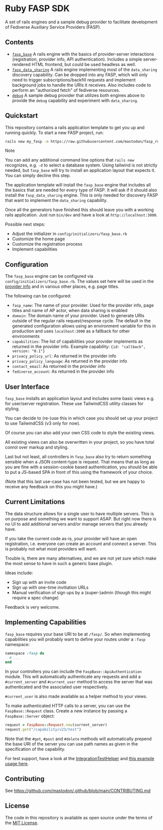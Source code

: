 # Ruby FASP SDK 

A set of rails engines and a sample debug provider to facilitate
development of Fediverse Auxiliary Service Providers (FASP).

## Contents

* [`fasp_base`](fasp_base/)
  A rails engine with the basics of provider-server interactions
  (registration, provider info, API authentication). Includes a simple
  server-rendered HTML frontend, but could be used headless as well.
* [`fasp_data_sharing`](fasp_data_sharing/)
  A rails engine implementing most of the `data_sharing` discovery
  capability. Can be dropped into any FASP, which will only need to
  trigger subscriptions/backfill requests and implement background jobs
  to handle the URIs it receives. Also includes code to perform an
  "authorized fetch" of fediverse resources.
* [`debug`](debug/)
  A sample debug provider that utilizes both engines above to provide
  the `debug` capability and experiment with `data_sharing`.

## Quickstart

This repository contains a rails application template to get you up and
running quickly. To start a new FASP project, run:

```sh
rails new my_fasp -m https://raw.githubusercontent.com/mastodon/fasp_ruby/refs/heads/main/template.rb --css tailwind
```

> [!NOTE]
> You can add any additional command line options that `rails new`
> recognizes, e.g. `-d` to select a database system.
> Using tailwind is not strictly needed, but `fasp_base` will try to
> install an application layout that expects it. You can simply decline
> this step.

The application template will install the `fasp_base` engine that
includes all the basics that are needed for every type of FASP. It will
ask if it should also install the `fasp_data_sharing` engine. This is
only needed for discovery FASP that want to implement the `data_sharing`
capability.

Once all the generators have finished this should leave you with a
working rails application. Just run `bin/dev` and have a look at
`http://localhost:3000`.

Possible next steps:

* Adjust the initializer in `config/initializers/fasp_base.rb`
* Customize the home page
* Customize the registration process
* Implement capabilities

## Configuration

The `fasp_base` engine can be configured via
`config/initializers/fasp_base.rb`. The values set here will be used in
the [provider info](https://github.com/mastodon/fediverse_auxiliary_service_provider_specifications/blob/main/general/v0.1/provider_info.md)
and in various other places, e.g. page titles.

The following can be configured:

* `fasp_name`: The name of your provider. Used for the provider info,
  page titles and name of AP actor, when data sharing is enabled
* `domain`: The domain name of your provider. Used to generate URIs
  outside of the regular rails request/response cycle. The default in
  the generated configuration allows using an environment variable for
  this in production and uses `localhost:3000` as a fallback for other
  environments
* `capabilities`: The list of capabilities your provider implements as
  returned in the provider info. Example capability:
  `{id: "callback", version: "0.1"}`
* `privacy_policy_url`: As returned in the provider info
* `privacy_policy_language`: As returned in the provider info
* `contact_email`: As returned in the provider info
* `fediverse_account`: As returned in the provider info

## User Interface

`fasp_base` installs an application layout and includes some basic views
e.g. for user/server registration. These use TailwindCSS utility classes
for styling.

You can decide to (re-)use this in which case you should set up your
project to use TailwindCSS (v3 only for now).

Of course you can also add your own CSS code to style the existing
views.

All existing views can also be overwritten in your project, so you have
total conrol over markup and styling.

Last but not least, all controllers in `fasp_base` also try to return
something sensible when a JSON content-type is request. That means that
as long as you are fine with a session-cookie based authentication, you
should be able to put a JS-based SPA in front of this using the
framework of your choice.

(Note that this last use-case has not been tested, but we are happy to
receive any feedback on this you might have.)

## Current Limitations

The data structure allows for a single user to have multiple servers.
This is on purpose and something we want to support ASAP. But right now
there is no UI to add additional servers and/or manage servers that you
already have.

If you take the current code as-is, your provider will have an open
registration, i.e. everyone can create an account and connect a server.
This is probably not what most providers will want.

Trouble is, there are many alternatives, and we are not yet sure which
make the most sense to have in such a generic base plugin.

Ideas include:

* Sign up with an invite code
* Sign up with one-time invitiation URLs
* Manual verification of sign ups by a (super-)admin (though this might
  require a spec change)

Feedback is very welcome.

## Implementing Capabilities

`fasp_base` requires your base URI to be at `/fasp/`. So when
implementing capabilities you will probably want to define your routes
under a `:fasp` namespace:

```ruby
namespace :fasp do
  # ...
end
```

In your controllers you can include the `FaspBase::ApiAuthentication`
module. This will automatically authenticate any requests and add a
`#current_server` and `#current_user` method to access the server that
was authenticated and the associated user respectively.

`#current_user` is also made available as a helper method to your views.

To make authenticated HTTP calls to a server, you can use the
`FaspBase::Request` class. Create a new instance by passing a
`FaspBase::Server` object:

```ruby
request = FaspBase::Request.new(current_server)
request.get("/capability/v23/test")
```

Note that the `#get`, `#post` and `#delete` methods will automatically
prepend the base URI of the server you can use path names as given in
the specification of the capability.

For test support, have a look at the
[IntegrationTestHelper](fasp_base/lib/fasp_base/integration_test_helper.rb)
and
[this example usage here](debug_fasp/test/integration/fasp/debug/v0/logs_test.rb).

## Contributing

See https://github.com/mastodon/.github/blob/main/CONTRIBUTING.md

## License

The code in this repository is available as open source under the terms
of the [MIT License](https://opensource.org/licenses/MIT).
